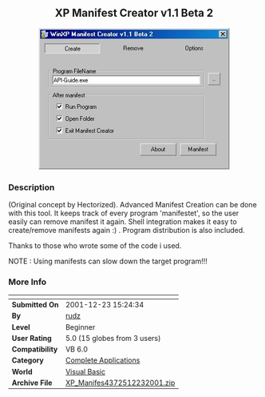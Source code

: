 ﻿<div align="center">

## XP Manifest Creator v1\.1 Beta 2

<img src="PIC20011223934472264.JPG">
</div>

### Description

(Original concept by Hectorized). Advanced Manifest Creation can be done with this tool. It keeps track of every program 'manifestet', so the user easily can remove manifest it again. Shell integration makes it easy to create/remove manifests again :) . Program distribution is also included.

Thanks to those who wrote some of the code i used.

NOTE : Using manifests can slow down the target program!!!
 
### More Info
 


<span>             |<span>
---                |---
**Submitted On**   |2001-12-23 15:24:34
**By**             |[rudz](https://github.com/Planet-Source-Code/PSCIndex/blob/master/ByAuthor/rudz.md)
**Level**          |Beginner
**User Rating**    |5.0 (15 globes from 3 users)
**Compatibility**  |VB 6\.0
**Category**       |[Complete Applications](https://github.com/Planet-Source-Code/PSCIndex/blob/master/ByCategory/complete-applications__1-27.md)
**World**          |[Visual Basic](https://github.com/Planet-Source-Code/PSCIndex/blob/master/ByWorld/visual-basic.md)
**Archive File**   |[XP\_Manifes4372512232001\.zip](https://github.com/Planet-Source-Code/rudz-xp-manifest-creator-v1-1-beta-2__1-30061/archive/master.zip)








